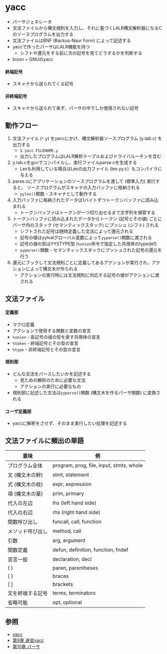 # yacc
- パーサジェネレータ
- 文法ファイルから構文規則を入力し、それに基づくLALR構文解析器になるCのソースプログラムを出力する
- 文法ファイルはBNF (Backus-Naur Form) によって記述する
- yaccで作ったパーサはLALR機能を持つ
  - シフトや還元をする前に次の記号を見てどうするかを判断する
- bison = GNUのyacc

#### 終端記号
- スキャナから送られてくる記号

#### 非終端記号
- スキャナから送られて来ず、パーサの中でしか使用されない記号

## 動作フロー
1. 文法ファイル (`*`.y) をyaccにかけ、構文解析器ソースプログラム (y.tab.c) を出力する
    - `$ yacc FILENAME.y`
    - 出力したプログラムはLALR解析テーブルおよびドライバルーチンを含む
2. y.tab.cをgccでコンパイルし、実行ファイルparse.oを生成する
    - Lexも利用している場合はLexの出力ファイル (lex.yy.c）もコンパイラに与える
3. parse.oにアプリケーションのソースプログラムを渡して (標準入力) 実行すると、
   ソースプログラムがスキャナの入力バッファに格納される
    - `yylex()`関数 - スキャナとして動作する
4. 入力バッファに格納されたデータは1バイトずつトークンバッファに読み込まれる
    - トークンバッファはトークンが一つ切り出せるまで文字列を保管する
5. トークンバッファに読み込まれたデータからトークン (記号とその値) ごとに
   パーサ内のスタック (セマンティックスタック) にプッシュ (シフト) される
    - シフトされた記号は随時定義した文法によって還元される
    - 記号の値はyylvalグローバル変数によって`yyparse()`関数に渡される
    - 記号の値の型はYYSTYPE型 (`%union`命令で指定した共用体のtypedef)
    - `yyparse()`関数 - セマンティックスタックにプッシュされた記号の還元を行う
4. 還元にフックして文法規則ごとに定義してあるアクションが実行され、アクションによって構文木が作られる
    - アクションの実行時には文法規則に対応する記号の値がアクションに渡される

## 文法ファイル
#### 定義部
- マクロ定義
- アクションで使用する関数と変数の宣言
- `%union` - 各記号の値の型を表す共用体の宣言
- `%token` - 終端記号とその型の宣言
- `%type` - 非終端記号とその型の宣言

#### 規則部
- どんな文法をパースしたいかを記述する
  - 見ための解析のために必要な文法
  - アクションの実行に必要なもの
- 規則部に記述した文法は`yyparse()`関数 (構文木を作るパーサ関数) に変換される

#### ユーザ定義部
- yaccに解釈をさせず、そのまま実行したい処理を記述する

## 文法ファイルに頻出の単語

| 意味             | 例                                       |
| -                | -                                        |
| プログラム全体   | program, prog, file, input, stmts, whole |
| 文 (構文木の幹)  | stmt, statement                          |
| 式 (構文木の枝)  | expr, expression                         |
| 項 (構文木の葉)  | prim, primary                            |
| 代入の左辺       | lhs (left hand side)                     |
| 代入の右辺       | rhs (right hand side)                    |
| 関数呼び出し     | funcall, call, function                  |
| メソッド呼び出し | method, call                             |
| 引数             | arg, argument                            |
| 関数定義         | defun, definition, function, fndef       |
| 宣言一般         | declaration, decl                        |
| ( )              | paren, parentheses                       |
| { }              | braces                                   |
| [ ]              | brackets                                 |
| 文を終端する記号 | terms, terminators                       |
| 省略可能         | opt, optional                            |

## 参照
- [yacc](https://ja.wikipedia.org/wiki/Yacc)
- [第9章 速習yacc](https://i.loveruby.net/ja/rhg/book/yacc.html)
- [第10章 パーサ](https://i.loveruby.net/ja/rhg/book/parser.html)
